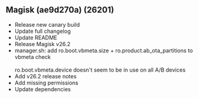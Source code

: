 ## Magisk (ae9d270a) (26201)
- Release new canary build
- Update full changelog
- Update README
- Release Magisk v26.2
- manager.sh: add ro.boot.vbmeta.size + ro.product.ab_ota_partitions to vbmeta check<br><br>ro.boot.vbmeta.device doesn't seem to be in use on all A/B devices
- Add v26.2 release notes
- Add missing permissions
- Update dependencies
